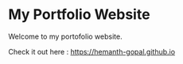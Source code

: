 # My Portfolio Website

Welcome to my portofolio website. 

Check it out here : https://hemanth-gopal.github.io
